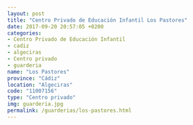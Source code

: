 ```yaml
---
layout: post
title: "Centro Privado de Educación Infantil Los Pastores"
date: 2017-09-20 20:57:05 +0200
categories:
- Centro Privado de Educación Infantil
- cadiz
- algeciras
- Centro privado
- guarderia
name: "Los Pastores"
province: "Cádiz"
location: "Algeciras"
code: "11007156"
type: "Centro privado"
img: guarderia.jpg
permalink: /guarderias/los-pastores.html
---
```

